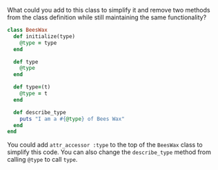 What could you add to this class to simplify it and remove two methods from the class definition while still maintaining the same functionality?

```Ruby
class BeesWax
  def initialize(type)
    @type = type
  end

  def type
    @type
  end

  def type=(t)
    @type = t
  end

  def describe_type
    puts "I am a #{@type} of Bees Wax"
  end
end
```

You could add `attr_accessor :type` to the top of the `BeesWax` class to simplify this code. You can also change the `describe_type` method from calling `@type` to call `type`. 